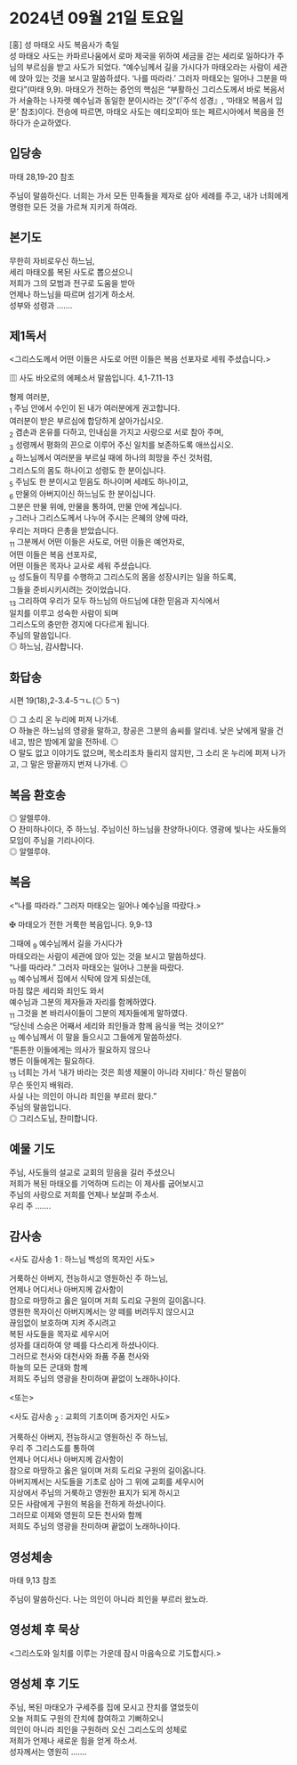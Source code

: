 # 2024년 09월 21일 토요일

[홍] 성 마태오 사도 복음사가 축일  
성 마태오 사도는 카파르나움에서 로마 제국을 위하여 세금을 걷는 세리로 일하다가 주님의 부르심을 받고 사도가 되었다. “예수님께서 길을 가시다가 마태오라는 사람이 세관에 앉아 있는 것을 보시고 말씀하셨다. ‘나를 따라라.’ 그러자 마태오는 일어나 그분을 따랐다”(마태 9,9). 마태오가 전하는 증언의 핵심은 “부활하신 그리스도께서 바로 복음서가 서술하는 나자렛 예수님과 동일한 분이시라는 것”(『주석 성경』, ‘마태오 복음서 입문’ 참조)이다. 전승에 따르면, 마태오 사도는 에티오피아 또는 페르시아에서 복음을 전하다가 순교하였다.


## 입당송

마태 28,19-20 참조

주님이 말씀하신다. 너희는 가서 모든 민족들을 제자로 삼아 세례를 주고, 내가 너희에게 명령한 모든 것을 가르쳐 지키게 하여라.  
  
## 본기도

무한히 자비로우신 하느님,  
세리 마태오를 복된 사도로 뽑으셨으니  
저희가 그의 모범과 전구로 도움을 받아  
언제나 하느님을 따르며 섬기게 하소서.  
성부와 성령과 …….  
  
## 제1독서

<그리스도께서 어떤 이들은 사도로 어떤 이들은 복음 선포자로 세워 주셨습니다.>

▥ 사도 바오로의 에페소서 말씀입니다. 4,1-7.11-13

형제 여러분,  
<sub>1</sub> 주님 안에서 수인이 된 내가 여러분에게 권고합니다.  
여러분이 받은 부르심에 합당하게 살아가십시오.  
<sub>2</sub> 겸손과 온유를 다하고, 인내심을 가지고 사랑으로 서로 참아 주며,  
<sub>3</sub> 성령께서 평화의 끈으로 이루어 주신 일치를 보존하도록 애쓰십시오.  
<sub>4</sub> 하느님께서 여러분을 부르실 때에 하나의 희망을 주신 것처럼,  
그리스도의 몸도 하나이고 성령도 한 분이십니다.  
<sub>5</sub> 주님도 한 분이시고 믿음도 하나이며 세례도 하나이고,  
<sub>6</sub> 만물의 아버지이신 하느님도 한 분이십니다.  
그분은 만물 위에, 만물을 통하여, 만물 안에 계십니다.  
<sub>7</sub> 그러나 그리스도께서 나누어 주시는 은혜의 양에 따라,  
우리는 저마다 은총을 받았습니다.  
<sub>11</sub> 그분께서 어떤 이들은 사도로, 어떤 이들은 예언자로,  
어떤 이들은 복음 선포자로,  
어떤 이들은 목자나 교사로 세워 주셨습니다.  
<sub>12</sub> 성도들이 직무를 수행하고 그리스도의 몸을 성장시키는 일을 하도록,  
그들을 준비시키시려는 것이었습니다.  
<sub>13</sub> 그리하여 우리가 모두 하느님의 아드님에 대한 믿음과 지식에서  
일치를 이루고 성숙한 사람이 되며  
그리스도의 충만한 경지에 다다르게 됩니다.  
주님의 말씀입니다.  
◎ 하느님, 감사합니다.  
  
## 화답송

시편 19(18),2-3.4-5ㄱㄴ(◎ 5ㄱ)

◎ 그 소리 온 누리에 퍼져 나가네.  
○ 하늘은 하느님의 영광을 말하고, 창공은 그분의 솜씨를 알리네. 낮은 낮에게 말을 건네고, 밤은 밤에게 앎을 전하네. ◎  
○ 말도 없고 이야기도 없으며, 목소리조차 들리지 않지만, 그 소리 온 누리에 퍼져 나가고, 그 말은 땅끝까지 번져 나가네. ◎  
  
## 복음 환호송

◎ 알렐루야.  
○ 찬미하나이다, 주 하느님. 주님이신 하느님을 찬양하나이다. 영광에 빛나는 사도들의 모임이 주님을 기리나이다.  
◎ 알렐루야.  
  
## 복음

<“나를 따라라.” 그러자 마태오는 일어나 예수님을 따랐다.>

✠ 마태오가 전한 거룩한 복음입니다. 9,9-13

그때에 <sub>9</sub> 예수님께서 길을 가시다가  
마태오라는 사람이 세관에 앉아 있는 것을 보시고 말씀하셨다.  
“나를 따라라.” 그러자 마태오는 일어나 그분을 따랐다.  
<sub>10</sub> 예수님께서 집에서 식탁에 앉게 되셨는데,  
마침 많은 세리와 죄인도 와서  
예수님과 그분의 제자들과 자리를 함께하였다.  
<sub>11</sub> 그것을 본 바리사이들이 그분의 제자들에게 말하였다.  
“당신네 스승은 어째서 세리와 죄인들과 함께 음식을 먹는 것이오?”  
<sub>12</sub> 예수님께서 이 말을 들으시고 그들에게 말씀하셨다.  
“튼튼한 이들에게는 의사가 필요하지 않으나  
병든 이들에게는 필요하다.  
<sub>13</sub> 너희는 가서 ‘내가 바라는 것은 희생 제물이 아니라 자비다.’ 하신 말씀이  
무슨 뜻인지 배워라.  
사실 나는 의인이 아니라 죄인을 부르러 왔다.”  
주님의 말씀입니다.  
◎ 그리스도님, 찬미합니다.  
  
## 예물 기도

주님, 사도들의 설교로 교회의 믿음을 길러 주셨으니  
저희가 복된 마태오를 기억하며 드리는 이 제사를 굽어보시고  
주님의 사랑으로 저희를 언제나 보살펴 주소서.  
우리 주 …….  
  
## 감사송

<사도 감사송 1 : 하느님 백성의 목자인 사도>

거룩하신 아버지, 전능하시고 영원하신 주 하느님,  
언제나 어디서나 아버지께 감사함이  
참으로 마땅하고 옳은 일이며 저희 도리요 구원의 길이옵니다.  
영원한 목자이신 아버지께서는 양 떼를 버려두지 않으시고  
끊임없이 보호하며 지켜 주시려고  
복된 사도들을 목자로 세우시어  
성자를 대리하여 양 떼를 다스리게 하셨나이다.  
그러므로 천사와 대천사와 좌품 주품 천사와  
하늘의 모든 군대와 함께  
저희도 주님의 영광을 찬미하며 끝없이 노래하나이다.  
  
<또는>  
  
<사도 감사송 <sub>2</sub> : 교회의 기초이며 증거자인 사도>  
  
  
거룩하신 아버지, 전능하시고 영원하신 주 하느님,  
우리 주 그리스도를 통하여  
언제나 어디서나 아버지께 감사함이  
참으로 마땅하고 옳은 일이며 저희 도리요 구원의 길이옵니다.  
아버지께서는 사도들을 기초로 삼아 그 위에 교회를 세우시어  
지상에서 주님의 거룩하고 영원한 표지가 되게 하시고  
모든 사람에게 구원의 복음을 전하게 하셨나이다.  
그러므로 이제와 영원히 모든 천사와 함께  
저희도 주님의 영광을 찬미하며 끝없이 노래하나이다.  
## 영성체송

마태 9,13 참조

주님이 말씀하신다. 나는 의인이 아니라 죄인을 부르러 왔노라.  
  
## 영성체 후 묵상

<그리스도와 일치를 이루는 가운데 잠시 마음속으로 기도합시다.>  
## 영성체 후 기도

주님, 복된 마태오가 구세주를 집에 모시고 잔치를 열었듯이  
오늘 저희도 구원의 잔치에 참여하고 기뻐하오니  
의인이 아니라 죄인을 구원하러 오신 그리스도의 성체로  
저희가 언제나 새로운 힘을 얻게 하소서.  
성자께서는 영원히 …….